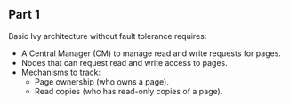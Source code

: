 ## Part 1
Basic Ivy architecture without fault tolerance requires:  
- A Central Manager (CM) to manage read and write requests for pages.  
- Nodes that can request read and write access to pages.  
- Mechanisms to track:  
    - Page ownership (who owns a page).  
    - Read copies (who has read-only copies of a page).  

